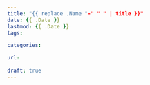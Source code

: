 ```yaml
---
title: "{{ replace .Name "-" " " | title }}"
date: {{ .Date }}
lastmod: {{ .Date }}
tags: 

categories: 

url: 
    
draft: true
---
```


